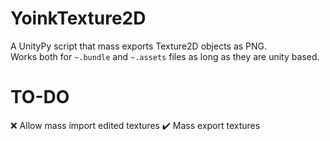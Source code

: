 # YoinkTexture2D
A UnityPy script that mass exports Texture2D objects as PNG. <br>
Works both for ``~.bundle`` and ``~.assets`` files as long as they are unity based.


# TO-DO

❌ Allow mass import edited textures
✔️ Mass export textures

